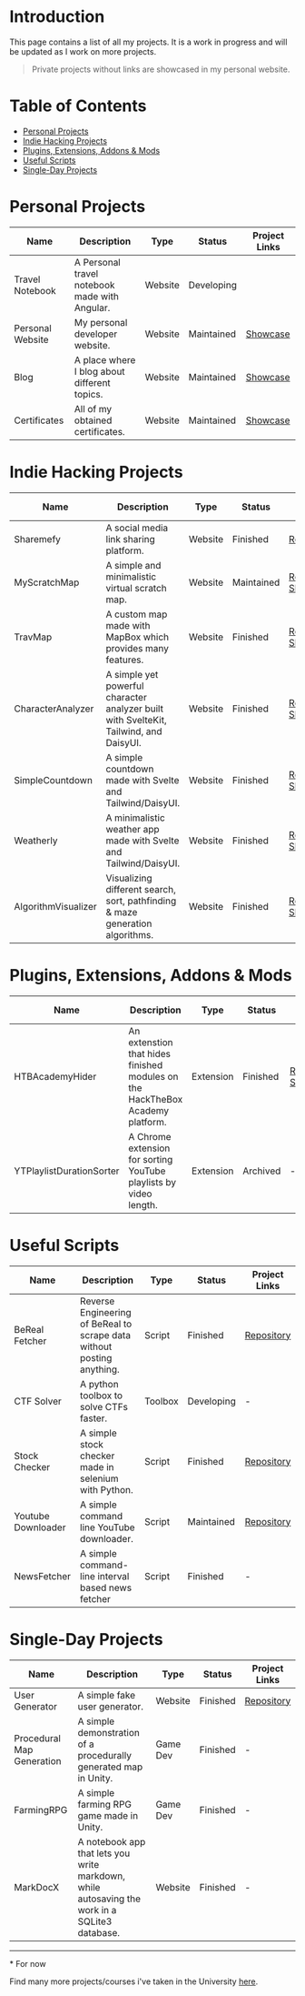 # Introduction
This page contains a list of all my projects. It is a work in progress and will be updated as I work on more projects. 

> Private projects without links are showcased in my personal website.

# Table of Contents
* [Personal Projects](#personal-projects)
* [Indie Hacking Projects](#indie-hacking-projects)
* [Plugins, Extensions, Addons & Mods](#plugins-extensions-addons--mods)
* [Useful Scripts](#useful-scripts)
* [Single-Day Projects](#single-day-projects)

# Personal Projects
| Name | Description | Type | Status | Project Links |
|---|---|---|---|---|
| Travel Notebook | A Personal travel notebook made with Angular. | Website | Developing  |  |
| Personal Website | My personal developer website. | Website | Maintained | [Showcase](https://berkankutuk.dk/) |
| Blog | A place where I blog about different topics. | Website | Maintained | [Showcase](https://blog.berkankutuk.dk/) |
| Certificates | All of my obtained certificates. | Website | Maintained | [Showcase](https://certs.berkankutuk.dk/) |

<!--
# Open Source Projects
| Name | Description | Type | Status | Visibility | Repository | Project Link |
|---|---|---|---|---|---|---|
| BetterNotebook | Electron, Vite and React based notebook. | Application | Developing | Private* | Private* |  |
-->

# Indie Hacking Projects
| Name | Description | Type | Status | Project Links |
|---|---|---|---|---|
| Sharemefy | A social media link sharing platform. | Website | Finished | [Repository](https://github.com/Berkanktk/Sharemefy/) |
| MyScratchMap | A simple and minimalistic virtual scratch map. | Website | Maintained | [Repository](https://github.com/Berkanktk/scratchmap)  [Showcase](https://myscratchmap.net/) |
| TravMap | A custom map made with MapBox which provides many features. | Website | Finished | [Repository](https://github.com/Berkanktk/travmap) [Showcase](https://map.berkankutuk.dk/) |
| CharacterAnalyzer | A simple yet powerful character analyzer built with SvelteKit, Tailwind, and DaisyUI. | Website | Finished | [Repository](https://github.com/Berkanktk/CharacterAnalyzer) [Showcase](https://berkanktk.github.io/CharacterAnalyzer/) |
| SimpleCountdown | A simple countdown made with Svelte and Tailwind/DaisyUI. | Website | Finished | [Repository](https://github.com/Berkanktk/SimpleCountdown) [Showcase](https://berkanktk.github.io/SimpleCountdown/) |
| Weatherly | A minimalistic weather app made with Svelte and Tailwind/DaisyUI. | Website | Finished | [Repository](https://github.com/Berkanktk/Weatherly) [Showcase](https://berkanktk.github.io/Weatherly/) |
| AlgorithmVisualizer | Visualizing different search, sort, pathfinding & maze generation algorithms. | Website | Finished | [Repository](https://github.com/Berkanktk/Algorithm-visualizer) [Showcase](https://berkanktk.github.io/Algorithm-visualizer/) |

# Plugins, Extensions, Addons & Mods
| Name | Description | Type | Status | Project Links |
|---|---|---|---|---|
| HTBAcademyHider | An extenstion that hides finished modules on the HackTheBox Academy platform. | Extension | Finished | [Repository](https://github.com/Berkanktk/HTBAcademyHider) [Showcase](https://chrome.google.com/webstore/detail/htbacademyhider/ekcmengdoepjkfpjngbgfpmgdejlechc) |
| YTPlaylistDurationSorter | A Chrome extension for sorting YouTube playlists by video length. | Extension | Archived | - |

# Useful Scripts
| Name | Description | Type | Status | Project Links |
|---|---|---|---|---|
| BeReal Fetcher | Reverse Engineering of BeReal to scrape data without posting anything. | Script | Finished | [Repository](https://github.com/Berkanktk/BeReal-Fetcher)  |
| CTF Solver | A python toolbox to solve CTFs faster. | Toolbox | Developing | - |
| Stock Checker | A simple stock checker made in selenium with Python. | Script | Finished  | [Repository](https://github.com/Berkanktk/StockChecker) |
| Youtube Downloader | A simple command line YouTube downloader. | Script | Maintained | [Repository](https://github.com/Berkanktk/YoutubeDownloader)  |
| NewsFetcher | A simple command-line interval based news fetcher | Script | Finished  | - |

# Single-Day Projects
| Name | Description | Type | Status | Project Links |
|---|---|---|---|---|
| User Generator | A simple fake user generator. | Website | Finished | [Repository](https://github.com/Berkanktk/UserGenerator) | - |
| Procedural Map Generation | A simple demonstration of a procedurally generated map in  Unity. | Game Dev | Finished | - |
| FarmingRPG | A simple farming RPG game made in Unity. | Game Dev | Finished | - |
| MarkDocX | A notebook app that lets you write markdown, while autosaving the work in a SQLite3 database. | Website | Finished | - |

---
\* For now

Find many more projects/courses i've taken in the University [here](https://github.com/Berkanktk/Student).
